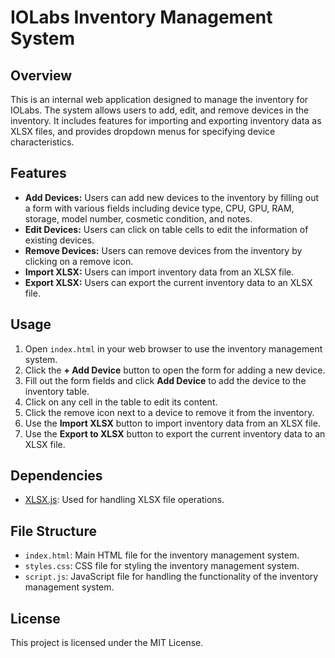 # IOLabs Inventory Management System

## Overview
This is an internal web application designed to manage the inventory for IOLabs. The system allows users to add, edit, and remove devices in the inventory. It includes features for importing and exporting inventory data as XLSX files, and provides dropdown menus for specifying device characteristics.

## Features
- **Add Devices:** Users can add new devices to the inventory by filling out a form with various fields including device type, CPU, GPU, RAM, storage, model number, cosmetic condition, and notes.
- **Edit Devices:** Users can click on table cells to edit the information of existing devices.
- **Remove Devices:** Users can remove devices from the inventory by clicking on a remove icon.
- **Import XLSX:** Users can import inventory data from an XLSX file.
- **Export XLSX:** Users can export the current inventory data to an XLSX file.

## Usage
1. Open `index.html` in your web browser to use the inventory management system.
2. Click the **+ Add Device** button to open the form for adding a new device.
3. Fill out the form fields and click **Add Device** to add the device to the inventory table.
4. Click on any cell in the table to edit its content.
5. Click the remove icon next to a device to remove it from the inventory.
6. Use the **Import XLSX** button to import inventory data from an XLSX file.
7. Use the **Export to XLSX** button to export the current inventory data to an XLSX file.

## Dependencies
- [XLSX.js](https://cdnjs.cloudflare.com/ajax/libs/xlsx/0.17.0/xlsx.full.min.js): Used for handling XLSX file operations.

## File Structure
- `index.html`: Main HTML file for the inventory management system.
- `styles.css`: CSS file for styling the inventory management system.
- `script.js`: JavaScript file for handling the functionality of the inventory management system.

## License
This project is licensed under the MIT License.
